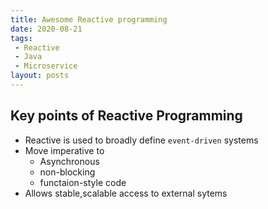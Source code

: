 ```yaml
---
title: Awesome Reactive programming
date: 2020-08-21
tags:
 - Reactive
 - Java
 - Microservice
layout: posts
---
```


## Key points of Reactive Programming

- Reactive is used to broadly define `event-driven` systems
- Move imperative to 
    - Asynchronous
    - non-blocking
    - functaion-style code
- Allows stable,scalable access to external sytems

